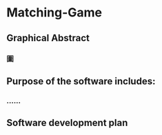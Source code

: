 # Matching-Game
## Graphical Abstract
### 圖

## Purpose of the software includes:
### ......

## Software development plan
### 
